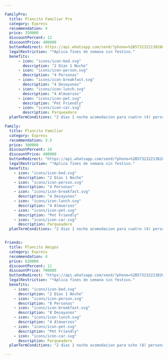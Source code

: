 ```yaml
---

FamilyPro:
  title: Plancito Familiar Pro
  category: Express
  recommendation: 4
  price: 350000
  discountPercent: 12
  discountPrice: 400000
  buttonRedirect: https://api.whatsapp.com/send/?phone=%2B573232213828&text=Quiero%20Informacion%20del%20Plancito%20Familiar%20Pro&type=phone_number&app_absent=0
  legalRestriction: "*Aplica fines de semana sin festivo."
  benefits:
      - icon: "icons/icon-bed.svg"
        description: "2 Días 1 Noche"
      - icon: "icons/icon-person.svg"
        description: "4 Personas"
      - icon: "icons/icon-breakfast.svg"
        description: "4 Desayunos"
      - icon: "icons/icon-lunch.svg"
        description: "4 Almuerzos"
      - icon: "icons/icon-pet.svg"
        description: "Pet Friendly"
      - icon: "icons/icon-car.svg"
        description: Parqueadero
  planTermConditions: "2 dias 1 noche acomodacion para cuatro (4) personas con cuatro (4)desayunos y almuerzos incluidos. Promocion vigente del 1 de diciembre del 2024 al 30 de mayo del 2025. No aplica viajar del 11 al 20 de abril ni fines de semana con festivos en 2025. Para pagos diferidos se debera cancelar la primera cuota para fijar la reserva."

Family:
  title: Plancito Familiar
  category: Express
  recommendation: 3.5
  price: 300000
  discountPercent: 10
  discountPrice: 400000
  buttonRedirect: "https://api.whatsapp.com/send/?phone=%2B573232213828&text=Quiero%20Informacion%20del%20Plancito%20Familiar&type=phone_number&app_absent=0"
  legalRestriction: "*Aplica fines de semana sin festivo."
  benefits:
    - icon: "icons/icon-bed.svg"
      description: "2 Días 1 Noche"
    - icon: "icons/icon-person.svg"
      description: "4 Personas"
    - icon: "icons/icon-breakfast.svg"
      description: "4 Desayunos"
    - icon: "icons/icon-lunch.svg"
      description: "4 Almuerzos"
    - icon: "icons/icon-pet.svg"
      description: "Pet Friendly"
    - icon: "icons/icon-car.svg"
      description: Parqueadero
  planTermConditions: "2 dias 1 noche acomodacion para cuatro (4) personas con cuatro  (4) desayunos y almuerzos incluidos. Promocion vigente del 1 de diciembre del 2024 al 30 de mayo del 2025. No aplica viajar del 11 al 20 de abril ni fines de semana con festivos en 2025. Para pagos diferidos se debera cancelar la primera cuota para fijar la reserva."


Friends:
  title: Plancito Amigos
  category: Express
  recommendation: 4
  price: 620000
  discountPercent: 11
  discountPrice: 700000
  buttonRedirect: "https://api.whatsapp.com/send/?phone=%2B573232213828&text=Quiero%20Informacion%20del%20Plancito%20Amigos&type=phone_number&app_absent=0"
  legalRestriction: "*Aplica fines de semana sin festivo."
  benefits:
    - icon: "icons/icon-bed.svg"
      description: "2 Días 1 Noche"
    - icon: "icons/icon-person.svg"
      description: "8 Personas"
    - icon: "icons/icon-breakfast.svg"
      description: "8 Desayunos"
    - icon: "icons/icon-lunch.svg"
      description: "4 Almuerzos"
    - icon: "icons/icon-pet.svg"
      description: "Pet Friendly"
    - icon: "icons/icon-car.svg"
      description: Parqueadero
  planTermConditions: "2 dias 1 noche acomodacion para ocho (8) personas con ocho (8) desayunos y almuerzos incluidos. Promocion vigente del 1 de diciembre del 2024 al 30 de mayo del 2025. No aplica viajar del 11 al 20 de abril ni fines de semana con festivos en 2025. Para pagos diferidos se debera cancelar la primera cuota para fijar la reserva."

---
```



